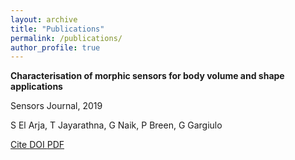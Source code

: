 ```yaml
---
layout: archive
title: "Publications"
permalink: /publications/
author_profile: true
---
```


**Characterisation of morphic sensors for body volume and shape applications**

Sensors Journal, 2019

S El Arja, T Jayarathna, G Naik, P Breen, G Gargiulo

<a href="#" class="btn btn-outline-primary btn-page-header btn-sm js-cite-modal" data-filename="citation-338120677.bib">
  Cite
</a>

<a class="btn btn-outline-primary btn-page-header btn-sm" href="[10.3390/s20010090](https://doi.org/10.3390/s20010090)" target="_blank" rel="noopener">
  DOI
</a>

<a class="btn btn-outline-primary btn-page-header btn-sm" href="https://pdfs.semanticscholar.org/5b6f/de4216f65d88bff0b6bbce2c31b687d410a1.pdf?_gl=1*18egdil*_ga*NjkwMDkyNDczLjE2ODIyNTY1Nzk.*_ga_H7P4ZT52H5*MTY4MjYxMjAxOC40LjAuMTY4MjYxMjAxOC4wLjAuMA.." target="_blank" rel="noopener">
    PDF</a>

<!-- <a class="btn btn-outline-primary btn-page-header btn-sm" href="https://github.com/uzh-rpg/rpg_ev-transfer" target="_blank" rel="noopener">
    Code</a> -->


